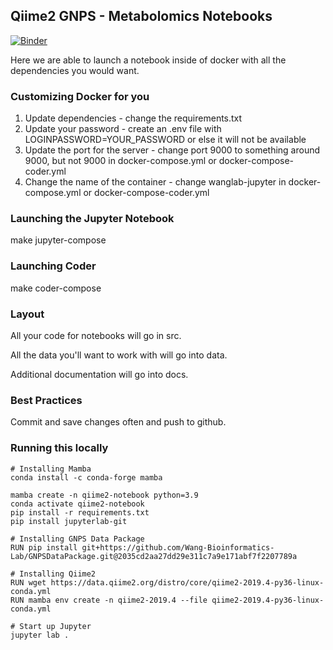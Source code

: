 ## Qiime2 GNPS - Metabolomics Notebooks

[![Binder](https://mybinder.org/badge_logo.svg)](https://mybinder.org/v2/gh/Wang-Bioinformatics-Lab/Qiime2_Statistics_Notebook/HEAD?labpath=src%2Fgnps_qiime2.ipynb)


Here we are able to launch a notebook inside of docker with all the dependencies you would want. 

### Customizing Docker for you

1. Update dependencies - change the requirements.txt
1. Update your password - create an .env file with LOGINPASSWORD=YOUR_PASSWORD or else it will not be available
1. Update the port for the server - change port 9000 to something around 9000, but not 9000 in docker-compose.yml or docker-compose-coder.yml
1. Change the name of the container - change wanglab-jupyter in docker-compose.yml or docker-compose-coder.yml

### Launching the Jupyter Notebook

make jupyter-compose

### Launching Coder

make coder-compose

### Layout

All your code for notebooks will go in src. 

All the data you'll want to work with will go into data.

Additional documentation will go into docs. 

### Best Practices

Commit and save changes often and push to github. 

### Running this locally

```
# Installing Mamba
conda install -c conda-forge mamba

mamba create -n qiime2-notebook python=3.9
conda activate qiime2-notebook
pip install -r requirements.txt
pip install jupyterlab-git

# Installing GNPS Data Package
RUN pip install git+https://github.com/Wang-Bioinformatics-Lab/GNPSDataPackage.git@2035cd2aa27dd29e311c7a9e171abf7f2207789a

# Installing Qiime2
RUN wget https://data.qiime2.org/distro/core/qiime2-2019.4-py36-linux-conda.yml
RUN mamba env create -n qiime2-2019.4 --file qiime2-2019.4-py36-linux-conda.yml

# Start up Jupyter
jupyter lab .
```
